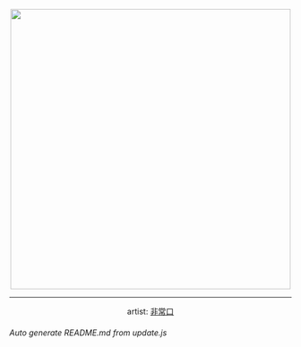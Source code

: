
<p align="center">
  <img width="500" src="https://nekos.best/api/v2/neko/0390.png">
  <hr/>
  <center>
    artist: <a href="https://www.pixiv.net/en/artworks/87598408">非常口</a>
  </center>
</p>


###### Auto generate README.md from update.js

